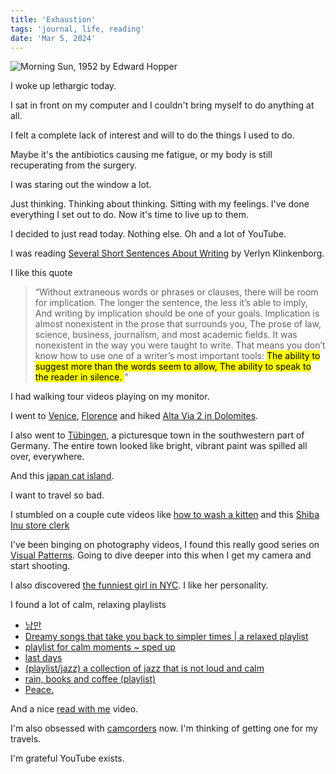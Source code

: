 ```yaml
---
title: 'Exhaustion'
tags: 'journal, life, reading'
date: 'Mar 5, 2024'
---
```


![Morning Sun, 1952 by Edward Hopper](/images/morning.jpeg)

I woke up lethargic today.

I sat in front on my computer and I couldn't bring myself to do anything at all.

I felt a complete lack of interest and will to do the things I used to do.

Maybe it's the antibiotics causing me fatigue, or my body is still recuperating from the surgery.

I was staring out the window a lot.

Just thinking. Thinking about thinking. Sitting with my feelings. I've done everything I set out to do. Now it's time to live up to them.

I decided to just read today. Nothing else. Oh and a lot of YouTube.

I was reading [Several Short Sentences About Writing](https://www.goodreads.com/book/show/13155290-several-short-sentences-about-writing) by Verlyn Klinkenborg.

I like this quote

> “Without extraneous words or phrases or clauses, there will be room for implication. The longer the sentence, the less it’s able to imply, And writing by implication should be one of your goals. Implication is almost nonexistent in the prose that surrounds you, The prose of law, science, business, journalism, and most academic fields. It was nonexistent in the way you were taught to write. That means you don’t know how to use one of a writer’s most important tools: <mark>The ability to suggest more than the words seem to allow, The ability to speak to the reader in silence. </mark>”

I had walking tour videos playing on my monitor.

I went to [Venice](https://www.youtube.com/watch?v=kccv6YJZ0P4), [Florence](https://www.youtube.com/watch?v=2aZlTVnq2eQ) and hiked [Alta Via 2 in Dolomites](https://www.youtube.com/watch?v=WKcnvPDgifA).

I also went to [Tübingen](https://www.youtube.com/watch?v=jVAVdk819TI), a picturesque town in the southwestern part of Germany. The entire town looked like bright, vibrant paint was spilled all over, everywhere.

And this [japan cat island](https://www.youtube.com/watch?v=wjfuB8Xjhc4).

I want to travel so bad.

I stumbled on a couple cute videos like [how to wash a kitten](https://www.youtube.com/watch?v=ymxEmbALjIo) and this [Shiba Inu store clerk](https://www.youtube.com/watch?v=E6CcUj2mDbI)

I've been binging on photography videos, I found this really good series on [Visual Patterns](https://www.youtube.com/playlist?list=PLTQtLjIqecdydlanOGh6iwoWOb9VxpDts). Going to dive deeper into this when I get my camera and start shooting.

I also discovered [the funniest girl in NYC](https://www.youtube.com/watch?v=yJF5XlNzDgY). I like her personality.

I found a lot of calm, relaxing playlists

- [낭만](https://www.youtube.com/watch?v=yw4N_GoIA-k)
- [Dreamy songs that take you back to simpler times | a relaxed playlist](https://www.youtube.com/watch?v=_yJu15Qq3To&t=2085s)
- [playlist for calm moments ~ sped up](https://www.youtube.com/watch?v=FjBVw3NWvYI&t=146s)
- [last days](https://www.youtube.com/watch?v=P6yq-HfwnFc&t=189s)
- [(playlist/jazz) a collection of jazz that is not loud and calm](https://www.youtube.com/watch?v=p22EqQBYRBM)
- [rain, books and coffee (playlist)](https://www.youtube.com/watch?v=R-bI0AhSyU0&t=5s)
- [Peace.](https://www.youtube.com/watch?v=NBgloVgJD7M&t=535s)

And a nice [read with me](https://www.youtube.com/watch?v=bfcnpktwuq0) video.

I'm also obsessed with [camcorders](https://www.youtube.com/watch?v=M1I0Z9uldlg) now. I'm thinking of getting one for my travels.

I'm grateful YouTube exists.
